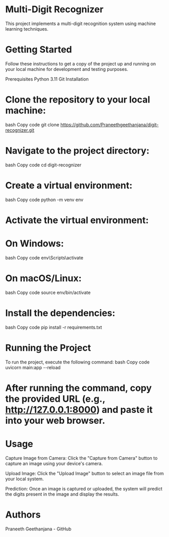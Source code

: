 # Multi-Digit Recognizer
This project implements a multi-digit recognition system using machine learning techniques.

# Getting Started
Follow these instructions to get a copy of the project up and running on your local machine for development and testing purposes.

Prerequisites
Python 3.11
Git
Installation

# Clone the repository to your local machine:

bash
Copy code
git clone https://github.com/Praneethgeethanjana/digit-recognizer.git

# Navigate to the project directory:
bash
Copy code
cd digit-recognizer

# Create a virtual environment:
bash
Copy code
python -m venv env

# Activate the virtual environment:

# On Windows:

bash
Copy code
env\Scripts\activate

# On macOS/Linux:

bash
Copy code
source env/bin/activate


# Install the dependencies:

bash
Copy code
pip install -r requirements.txt


# Running the Project
To run the project, execute the following command:
bash
Copy code
uvicorn main:app --reload

# After running the command, copy the provided URL (e.g., http://127.0.0.1:8000) and paste it into your web browser.

# Usage
Capture Image from Camera: Click the "Capture from Camera" button to capture an image using your device's camera.

Upload Image: Click the "Upload Image" button to select an image file from your local system.

Prediction: Once an image is captured or uploaded, the system will predict the digits present in the image and display the results.

# Authors
Praneeth Geethanjana - GitHub